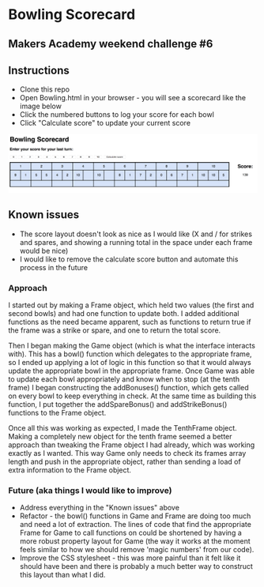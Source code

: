 # Bowling Scorecard

## Makers Academy weekend challenge #6

## Instructions

- Clone this repo
- Open Bowling.html in your browser - you will see a scorecard like the image below
- Click the numbered buttons to log your score for each bowl
- Click "Calculate score" to update your current score

![Screenshot of scorecard](https://raw.githubusercontent.com/Kynosaur/bowling-challenge/master/bowling-scorecard-screenshot.png)

## Known issues

- The score layout doesn't look as nice as I would like (X and / for strikes and spares, and showing a running total in the space under each frame would be nice)
- I would like to remove the calculate score button and automate this process in the future


### Approach

I started out by making a Frame object, which held two values (the first and second bowls) and had one function to update both.  I added additional functions as the need became apparent, such as functions to return true if the frame was a strike or spare, and one to return the total score.

Then I began making the Game object (which is what the interface interacts with).  This has a bowl() function which delegates to the appropriate frame, so I ended up applying a lot of logic in this function so that it would always update the appropriate bowl in the appropriate frame.  Once Game was able to update each bowl appropriately and know when to stop (at the tenth frame) I began constructing the addBonuses() function, which gets called on every bowl to keep everything in check.  At the same time as building this function, I put together the addSpareBonus() and addStrikeBonus() functions to the Frame object.

Once all this was working as expected, I made the TenthFrame object.  Making a completely new object for the tenth frame seemed a better approach than tweaking the Frame object I had already, which was working exactly as I wanted.  This way Game only needs to check its frames array length and push in the appropriate object, rather than sending a load of extra information to the Frame object.

### Future (aka things I would like to improve)

- Address everything in the "Known issues" above
- Refactor - the bowl() functions in Game and Frame are doing too much and need a lot of extraction.  The lines of code that find the appropriate Frame for Game to call functions on could be shortened by having a more robust property layout for Game (the way it works at the moment feels similar to how we should remove 'magic numbers' from our code).
- Improve the CSS stylesheet - this was more painful than it felt like it should have been and there is probably a much better way to construct this layout than what I did.
